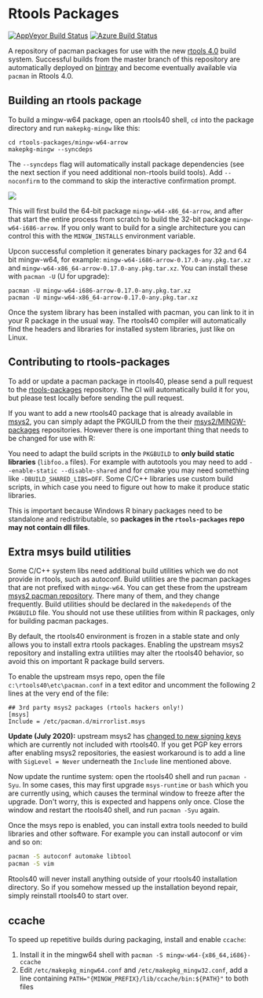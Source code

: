 # Rtools Packages

[![AppVeyor Build Status](https://ci.appveyor.com/api/projects/status/github/r-windows/rtools-packages?branch=master)](https://ci.appveyor.com/project/jeroen/rtools-packages)
[![Azure Build Status](https://dev.azure.com/r-windows/rtools-packages/_apis/build/status/r-windows.rtools-packages?branchName=master)](https://dev.azure.com/r-windows/rtools-packages/_build/latest?definitionId=1&branchName=master)

A repository of pacman packages for use with the new [rtools 4.0](https://cran.r-project.org/bin/windows/Rtools/) build system. Successful builds from the master branch of this repository are automatically deployed on [bintray](https://dl.bintray.com/rtools/) and become eventually available via `pacman` in Rtools 4.0.


## Building an rtools package

To build a mingw-w64 package, open an rtools40 shell, `cd` into the package directory and run `makepkg-mingw` like this:

```
cd rtools-packages/mingw-w64-arrow
makepkg-mingw --syncdeps
```

The `--syncdeps` flag will automatically install package dependencies (see the next section if you need additional non-rtools build tools). Add `--noconfirm` to the command to skip the interactive confirmation prompt.

![](https://user-images.githubusercontent.com/216319/81677699-74bc9800-9451-11ea-8abc-d980cf5afeaa.png)

This will first build the 64-bit package `mingw-w64-x86_64-arrow`, and after that start the entire process from scratch to build the 32-bit package `mingw-w64-i686-arrow`. If you only want to build for a single architecture you can control this with the `MINGW_INSTALLS` environment variable.

Upcon successful completion it generates binary packages for 32 and 64 bit mingw-w64, for example: `mingw-w64-i686-arrow-0.17.0-any.pkg.tar.xz` and `mingw-w64-x86_64-arrow-0.17.0-any.pkg.tar.xz`. You can install these with `pacman -U` (U for upgrade):

```
pacman -U mingw-w64-i686-arrow-0.17.0-any.pkg.tar.xz
pacman -U mingw-w64-x86_64-arrow-0.17.0-any.pkg.tar.xz
```

Once the system library has been installed with pacman, you can link to it in your R package in the usual way. The rtools40 compiler will automatically find the headers and libraries for installed system libraries, just like on Linux.

## Contributing to rtools-packages

To add or update a pacman package in rtools40, please send a pull request to the [rtools-packages](https://github.com/r-windows/rtools-packages) repository. The CI will automatically build it for you, but please test locally before sending the pull request. 

If you want to add a new rtools40 package that is already available in [msys2](https://packages.msys2.org/updates), you can simply adapt the PKGUILD from the their [msys2/MINGW-packages](https://github.com/msys2/MINGW-packages) repositories. However there is one important thing that needs to be changed for use with R:

You need to adapt the build scripts in the `PKGBUILD` to __only build static libraries__ (`libfoo.a` files). For example with autotools you may need to add `--enable-static --disable-shared` and for cmake you may need something like `-DBUILD_SHARED_LIBS=OFF`. Some C/C++ libraries use custom build scripts, in which case you need to figure out how to make it produce static libraries.

This is important because Windows R binary packages need to be standalone and redistributable, so __packages in the `rtools-packages` repo may not contain dll files__. 


## Extra msys build utilities 

Some C/C++ system libs need additional build utilities which we do not provide in rtools, such as autoconf. Build utilities are the pacman packages that are not prefixed with `mingw-w64`. You can get these from the upstream [msys2 pacman repository](https://packages.msys2.org/). There many of them, and they change frequently. Build utilities should be declared in the `makedepends` of the `PKGBUILD` file. You should not use these utilities from within R packages, only for building pacman packages.

By default, the rtools40 environment is frozen in a stable state and only allows you to install extra rtools packages. Enabling the upstream msys2 repository and installing extra utilities may alter the rtools40 behavior, so avoid this on important R package build servers.

To enable the upstream msys repo, open the file `c:\rtools40\etc\pacman.conf` in a text editor and uncomment the following 2 lines at the very end of the file:

```
## 3rd party msys2 packages (rtools hackers only!)
[msys]
Include = /etc/pacman.d/mirrorlist.msys
```

__Update (July 2020):__ upstream msys2 has [changed to new signing keys](https://www.msys2.org/news/#2020-06-29-new-packagers) which are currently not included with rtools40. If you get PGP key errors after enabling msys2 repositories, the easiest workaround is to add a line with `SigLevel = Never` underneath the `Include` line mentioned above.

Now update the runtime system: open the rtools40 shell and run `pacman -Syu`. In some cases, this may first upgrade `msys-runtime` or `bash` which you are currently using, which causes the terminal window to freeze after the upgrade. Don't worry, this is expected and happens only once. Close the window and restart the rtools40 shell, and run `pacman -Syu` again.

Once the msys repo is enabled, you can install extra tools needed to build libraries and other software. For example you can install autoconf or vim and so on:

```sh
pacman -S autoconf automake libtool
pacman -S vim
```

Rtools40 will never install anything outside of your rtools40 installation directory. So if you somehow messed up the installation beyond repair, simply reinstall rtools40 to start over.

## ccache

To speed up repetitive builds during packaging, install and enable `ccache`:

1. Install it in the mingw64 shell with `pacman -S mingw-w64-{x86_64,i686}-ccache`
1. Edit `/etc/makepkg_mingw64.conf` and  `/etc/makepkg_mingw32.conf`, add a line containing `PATH="{MINGW_PREFIX}/lib/ccache/bin:${PATH}"` to both files
